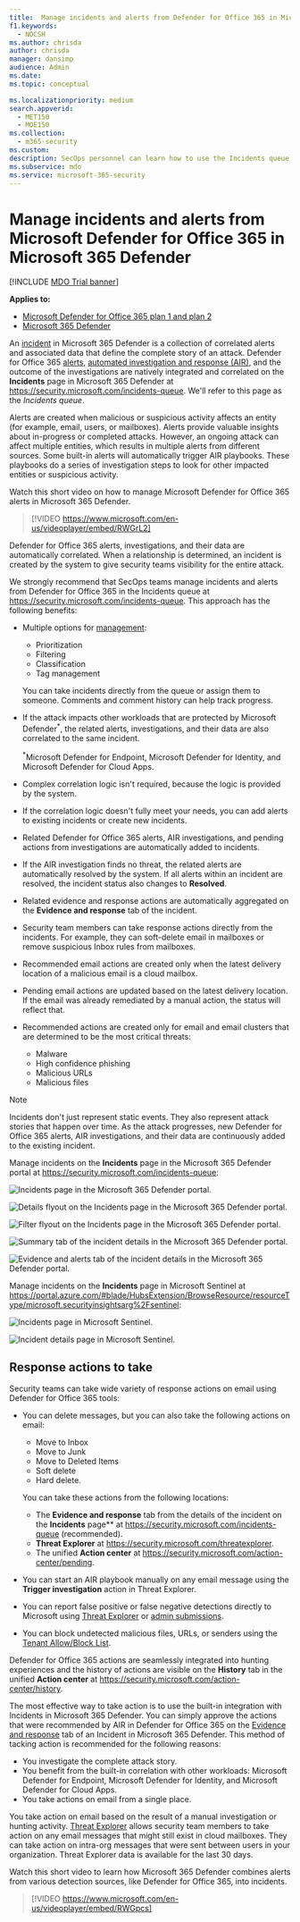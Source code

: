 ```yaml
---
title:  Manage incidents and alerts from Defender for Office 365 in Microsoft 365 Defender
f1.keywords:
  - NOCSH
ms.author: chrisda
author: chrisda
manager: dansimp
audience: Admin
ms.date:
ms.topic: conceptual

ms.localizationpriority: medium
search.appverid:
  - MET150
  - MOE150
ms.collection:
  - m365-security
ms.custom:
description: SecOps personnel can learn how to use the Incidents queue in Microsoft 365 Defender to manage incidents in Microsoft Defender for Office 365.
ms.subservice: mdo
ms.service: microsoft-365-security
---
```


# Manage incidents and alerts from Microsoft Defender for Office 365 in Microsoft 365 Defender

[!INCLUDE [MDO Trial banner](../includes/mdo-trial-banner.md)]

**Applies to:**
- [Microsoft Defender for Office 365 plan 1 and plan 2](defender-for-office-365.md)
- [Microsoft 365 Defender](../defender/microsoft-365-defender.md)

An [incident](/microsoft-365/security/defender/incidents-overview) in Microsoft 365 Defender is a collection of correlated alerts and associated data that define the complete story of an attack. Defender for Office 365 [alerts](/microsoft-365/compliance/alert-policies#default-alert-policies), [automated investigation and response (AIR)](office-365-air.md#the-overall-flow-of-air), and the outcome of the investigations are natively integrated and correlated on the **Incidents** page in Microsoft 365 Defender at <https://security.microsoft.com/incidents-queue>. We'll refer to this page as the _Incidents queue_.

Alerts are created when malicious or suspicious activity affects an entity (for example, email, users, or mailboxes). Alerts provide valuable insights about in-progress or completed attacks. However, an ongoing attack can affect multiple entities, which results in multiple alerts from different sources. Some built-in alerts will automatically trigger AIR playbooks. These playbooks do a series of investigation steps to look for other impacted entities or suspicious activity.

Watch this short video on how to manage Microsoft Defender for Office 365 alerts in Microsoft 365 Defender.  
> [!VIDEO https://www.microsoft.com/en-us/videoplayer/embed/RWGrL2]

Defender for Office 365 alerts, investigations, and their data are automatically correlated. When a relationship is determined, an incident is created by the system to give security teams visibility for the entire attack.

We strongly recommend that SecOps teams manage incidents and alerts from Defender for Office 365 in the Incidents queue at <https://security.microsoft.com/incidents-queue>. This approach has the following benefits:

- Multiple options for [management](/microsoft-365/security/defender/manage-incidents):
  - Prioritization
  - Filtering
  - Classification
  - Tag management

  You can take incidents directly from the queue or assign them to someone. Comments and comment history can help track progress.

- If the attack impacts other workloads that are protected by Microsoft Defender<sup>\*</sup>, the related alerts, investigations, and their data are also correlated to the same incident.

  <sup>\*</sup>Microsoft Defender for Endpoint, Microsoft Defender for Identity, and Microsoft Defender for Cloud Apps.

- Complex correlation logic isn't required, because the logic is provided by the system.

- If the correlation logic doesn't fully meet your needs, you can add alerts to existing incidents or create new incidents.

- Related Defender for Office 365 alerts, AIR investigations, and pending actions from investigations are automatically added to incidents.

- If the AIR investigation finds no threat, the related alerts are automatically resolved by the system. If all alerts within an incident are resolved, the incident status also changes to **Resolved**.

- Related evidence and response actions are automatically aggregated on the **Evidence and response** tab of the incident.

- Security team members can take response actions directly from the incidents. For example, they can soft-delete email in mailboxes or remove suspicious Inbox rules from mailboxes.

- Recommended email actions are created only when the latest delivery location of a malicious email is a cloud mailbox.

- Pending email actions are updated based on the latest delivery location. If the email was already remediated by a manual action, the status will reflect that.

- Recommended actions are created only for email and email clusters that are determined to be the most critical threats:
  - Malware
  - High confidence phishing
  - Malicious URLs
  - Malicious files

> [!NOTE]
> Incidents don't just represent static events. They also represent attack stories that happen over time. As the attack progresses, new Defender for Office 365 alerts, AIR investigations, and their data are continuously added to the existing incident.

Manage incidents on the **Incidents** page in the Microsoft 365 Defender portal at <https://security.microsoft.com/incidents-queue>:

![Incidents page in the Microsoft 365 Defender portal.](../../media/mdo-sec-ops-incidents.png)

![Details flyout on the Incidents page in the Microsoft 365 Defender portal.](../../media/mdo-sec-ops-incident-details.png)

![Filter flyout on the Incidents page in the Microsoft 365 Defender portal.](../../media/mdo-sec-ops-incident-filters.png)

![Summary tab of the incident details in the Microsoft 365 Defender portal.](../../media/mdo-sec-ops-incident-summary-tab.png)

![Evidence and alerts tab of the incident details in the Microsoft 365 Defender portal.](../../media/mdo-sec-ops-incident-evidence-and-response-tab.png)

Manage incidents on the **Incidents** page in Microsoft Sentinel at <https://portal.azure.com/#blade/HubsExtension/BrowseResource/resourceType/microsoft.securityinsightsarg%2Fsentinel>:

![Incidents page in Microsoft Sentinel.](../../media/mdo-sec-ops-microsoft-sentinel-incidents.png)

![Incident details page in Microsoft Sentinel.](../../media/mdo-sec-ops-microsoft-sentinel-incident-details.png)

## Response actions to take

Security teams can take wide variety of response actions on email using Defender for Office 365 tools:

- You can delete messages, but you can also take the following actions on email:
  - Move to Inbox
  - Move to Junk
  - Move to Deleted Items
  - Soft delete
  - Hard delete.

  You can take these actions from the following locations:

  - The **Evidence and response** tab from the details of the incident on the **Incidents** page** at <https://security.microsoft.com/incidents-queue> (recommended).
  - **Threat Explorer** at <https://security.microsoft.com/threatexplorer>.
  - The unified **Action center** at  <https://security.microsoft.com/action-center/pending>.

- You can start an AIR playbook manually on any email message using the **Trigger investigation** action in Threat Explorer.

- You can report false positive or false negative detections directly to Microsoft using [Threat Explorer](threat-explorer.md) or [admin submissions](admin-submission.md).

- You can block undetected malicious files, URLs, or senders using the [Tenant Allow/Block List](manage-tenant-allow-block-list.md).

Defender for Office 365 actions are seamlessly integrated into hunting experiences and the history of actions are visible on the **History** tab in the unified **Action center** at <https://security.microsoft.com/action-center/history>.

The most effective way to take action is to use the built-in integration with Incidents in Microsoft 365 Defender. You can simply approve the actions that were recommended by AIR in Defender for Office 365 on the [Evidence and response](/microsoft-365/security/defender/investigate-incidents#evidence-and-response) tab of an Incident in Microsoft 365 Defender. This method of tacking action is recommended for the following reasons:

- You investigate the complete attack story.
- You benefit from the built-in correlation with other workloads: Microsoft Defender for Endpoint, Microsoft Defender for Identity, and Microsoft Defender for Cloud Apps.
- You take actions on email from a single place.

You take action on email based on the result of a manual investigation or hunting activity. [Threat Explorer](threat-explorer.md) allows security team members to take action on any email messages that might still exist in cloud mailboxes. They can take action on intra-org messages that were sent between users in your organization. Threat Explorer data is available for the last 30 days.

Watch this short video to learn how Microsoft 365 Defender combines alerts from various detection sources, like Defender for Office 365, into incidents. 
> [!VIDEO https://www.microsoft.com/en-us/videoplayer/embed/RWGpcs]
